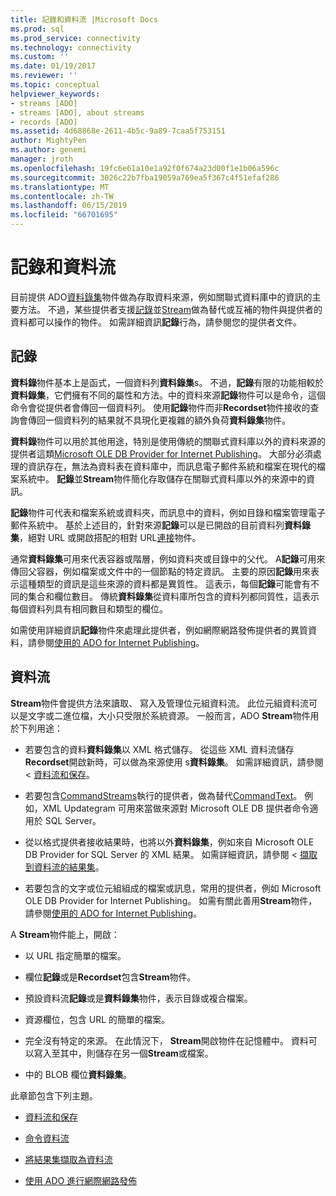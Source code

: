 ```yaml
---
title: 記錄和資料流 |Microsoft Docs
ms.prod: sql
ms.prod_service: connectivity
ms.technology: connectivity
ms.custom: ''
ms.date: 01/19/2017
ms.reviewer: ''
ms.topic: conceptual
helpviewer_keywords:
- streams [ADO]
- streams [ADO], about streams
- records [ADO]
ms.assetid: 4d68868e-2611-4b5c-9a89-7caa5f753151
author: MightyPen
ms.author: genemi
manager: jroth
ms.openlocfilehash: 19fc6e61a10e1a92f0f674a23d00f1e1b06a596c
ms.sourcegitcommit: 3026c22b7fba19059a769ea5f367c4f51efaf286
ms.translationtype: MT
ms.contentlocale: zh-TW
ms.lasthandoff: 06/15/2019
ms.locfileid: "66701695"
---
```

# <a name="records-and-streams"></a>記錄和資料流
目前提供 ADO[資料錄集](../../../ado/reference/ado-api/recordset-object-ado.md)物件做為存取資料來源，例如關聯式資料庫中的資訊的主要方法。 不過，某些提供者支援[記錄](../../../ado/reference/ado-api/record-object-ado.md)並[Stream](../../../ado/reference/ado-api/stream-object-ado.md)做為替代或互補的物件與提供者的資料都可以操作的物件。 如需詳細資訊**記錄**行為，請參閱您的提供者文件。  
  
## <a name="records"></a>記錄  
 **資料錄**物件基本上是函式，一個資料列**資料錄集**s。 不過，**記錄**有限的功能相較於**資料錄集**，它們擁有不同的屬性和方法。中的資料來源**記錄**物件可以是命令，這個命令會從提供者會傳回一個資料列。 使用**記錄**物件而非**Recordset**物件接收的查詢會傳回一個資料列的結果就不具現化更複雜的額外負荷**資料錄集**物件。  
  
 **資料錄**物件可以用於其他用途，特別是使用傳統的關聯式資料庫以外的資料來源的提供者這類[Microsoft OLE DB Provider for Internet Publishing](../../../ado/guide/appendixes/microsoft-ole-db-provider-for-internet-publishing.md)。 大部分必須處理的資訊存在，無法為資料表在資料庫中，而訊息電子郵件系統和檔案在現代的檔案系統中。 **記錄**並**Stream**物件簡化存取儲存在關聯式資料庫以外的來源中的資訊。  
  
 **記錄**物件可代表和檔案系統或資料夾，而訊息中的資料，例如目錄和檔案管理電子郵件系統中。 基於上述目的，針對來源**記錄**可以是已開啟的目前資料列**資料錄集**，絕對 URL 或開啟搭配的相對 URL[連接](../../../ado/reference/ado-api/connection-object-ado.md)物件。  
  
 通常**資料錄集**可用來代表容器或階層，例如資料夾或目錄中的父代。 A**記錄**可用來傳回父容器，例如檔案或文件中的一個節點的特定資訊。 主要的原因**記錄**用來表示這種類型的資訊是這些來源的資料都是異質性。 這表示，每個**記錄**可能會有不同的集合和欄位數目。 傳統**資料錄集**從資料庫所包含的資料列都同質性，這表示每個資料列具有相同數目和類型的欄位。  
  
 如需使用詳細資訊**記錄**物件來處理此提供者，例如網際網路發佈提供者的異質資料，請參閱[使用的 ADO for Internet Publishing](../../../ado/guide/data/using-ado-for-internet-publishing.md)。  
  
## <a name="streams"></a>資料流  
 **Stream**物件會提供方法來讀取、 寫入及管理位元組資料流。 此位元組資料流可以是文字或二進位檔，大小只受限於系統資源。 一般而言，ADO **Stream**物件用於下列用途：  
  
-   若要包含的資料**資料錄集**以 XML 格式儲存。 從這些 XML 資料流儲存**Recordset**開啟新時，可以做為來源使用 s**資料錄集**。 如需詳細資訊，請參閱 <<c0> [ 資料流和保存](../../../ado/guide/data/streams-and-persistence.md)。  
  
-   若要包含[CommandStreams](../../../ado/reference/ado-api/commandstream-property-ado.md)執行的提供者，做為替代[CommandText](../../../ado/reference/ado-api/commandtext-property-ado.md)。 例如，XML Updategram 可用來當做來源對 Microsoft OLE DB 提供者命令適用於 SQL Server。  
  
-   從以格式提供者接收結果時，也將以外**資料錄集**，例如來自 Microsoft OLE DB Provider for SQL Server 的 XML 結果。 如需詳細資訊，請參閱 <<c0> [ 擷取到資料流的結果集](../../../ado/guide/data/retrieving-resultsets-into-streams.md)。  
  
-   若要包含的文字或位元組組成的檔案或訊息，常用的提供者，例如 Microsoft OLE DB Provider for Internet Publishing。 如需有關此善用**Stream**物件，請參閱[使用的 ADO for Internet Publishing](../../../ado/guide/data/using-ado-for-internet-publishing.md)。  
  
 A **Stream**物件能上，開啟：  
  
-   以 URL 指定簡單的檔案。  
  
-   欄位**記錄**或是**Recordset**包含**Stream**物件。  
  
-   預設資料流**記錄**或是**資料錄集**物件，表示目錄或複合檔案。  
  
-   資源欄位，包含 URL 的簡單的檔案。  
  
-   完全沒有特定的來源。 在此情況下， **Stream**開啟物件在記憶體中。 資料可以寫入至其中，則儲存在另一個**Stream**或檔案。  
  
-   中的 BLOB 欄位**資料錄集**。  
  
 此章節包含下列主題。  
  
-   [資料流和保存](../../../ado/guide/data/streams-and-persistence.md)  
  
-   [命令資料流](../../../ado/guide/data/command-streams.md)  
  
-   [將結果集擷取為資料流](../../../ado/guide/data/retrieving-resultsets-into-streams.md)  
  
-   [使用 ADO 進行網際網路發佈](../../../ado/guide/data/using-ado-for-internet-publishing.md)
